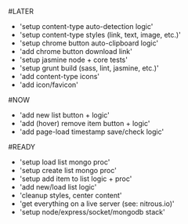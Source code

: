 #LATER
- 'setup content-type auto-detection logic'
- 'setup content-type styles (link, text, image, etc.)'
- 'setup chrome button auto-clipboard logic'
- 'add chrome button download link'
- 'setup jasmine node + core tests'
- 'setup grunt build (sass, lint, jasmine, etc.)'
- 'add content-type icons'
- 'add icon/favicon'

#NOW
- 'add new list button + logic'
- 'add (hover) remove item button + logic'
- 'add page-load timestamp save/check logic'


#READY
- 'setup load list mongo proc'
- 'setup create list mongo proc'
- 'setup add item to list logic + proc'
- 'add new/load list logic'
- 'cleanup styles, center content'
- 'get everything on a live server (see: nitrous.io)'
- 'setup node/express/socket/mongodb stack'
